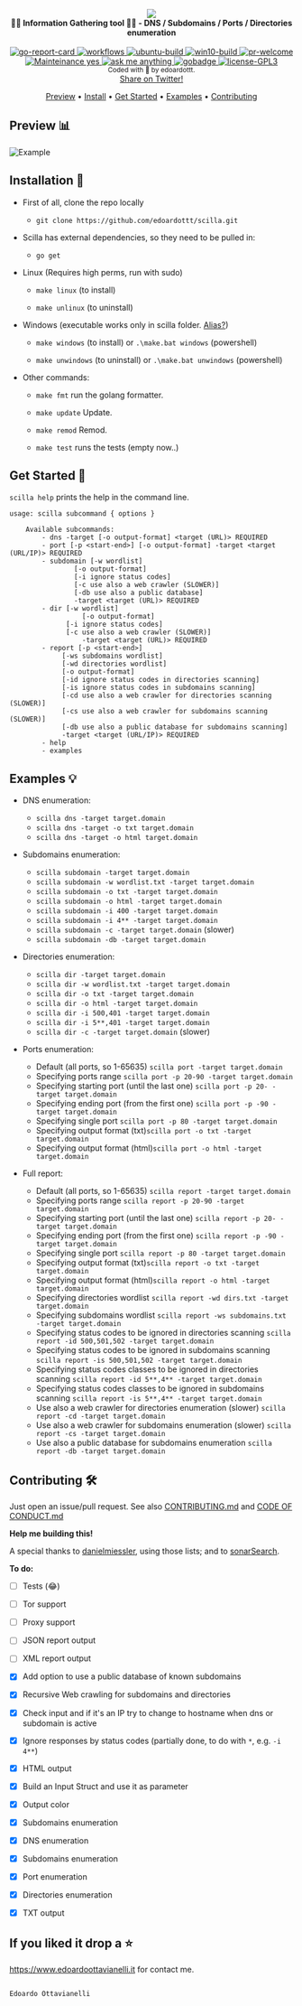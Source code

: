 <p align="center">
  <img src="https://github.com/edoardottt/images/blob/main/scilla/logo.png"><br>
  <b>🏴‍☠️ Information Gathering tool 🏴‍☠️ - DNS / Subdomains / Ports / Directories enumeration</b><br>
  <br>
  <!-- go-report-card -->
  <a href="https://goreportcard.com/report/github.com/edoardottt/scilla">
    <img src="https://goreportcard.com/badge/github.com/edoardottt/scilla" alt="go-report-card" />
  </a>
  <!-- workflows -->
  <a href="https://edoardoottavianelli.it">
    <img src="https://github.com/edoardottt/scilla/workflows/Go/badge.svg?branch=master" alt="workflows" />
  </a>
  <!-- ubuntu-build -->
  <a href="https://edoardoottavianelli.it">
    <img src="https://github.com/edoardottt/images/blob/main/scilla/ubuntu-build.svg" alt="ubuntu-build" />
  </a>
  <!-- win10-build -->
  <a href="https://edoardoottavianelli.it">
    <img src="https://github.com/edoardottt/images/blob/main/scilla/win10.svg" alt="win10-build" />
  </a>
  <!-- pr-welcome -->
  <a href="https://edoardoottavianelli.it">
    <img src="https://github.com/edoardottt/images/blob/main/scilla/pr-welcome.svg" alt="pr-welcome" />
  </a>

  <br>
  
  <!-- mainteinance -->
  <a href="https://edoardoottavianelli.it">
    <img src="https://github.com/edoardottt/images/blob/main/scilla/maintained-yes.svg" alt="Mainteinance yes" />
  </a>
  <!-- ask-me-anything -->
  <a href="https://edoardoottavianelli.it">
    <img src="https://github.com/edoardottt/images/blob/main/scilla/ask-me-anything.svg" alt="ask me anything" />
  </a>
  <!-- gobadge -->
  <a href="https://edoardoottavianelli.it">
    <img src="https://github.com/edoardottt/images/blob/main/scilla/gobadge" alt="gobadge" />
  </a>
  <!-- license GPLv3.0 -->
  <a href="https://github.com/edoardottt/scilla/blob/master/LICENSE">
    <img src="https://github.com/edoardottt/images/blob/main/scilla/license-GPL3.svg" alt="license-GPL3" />
  </a>
  <br>
  <sub>
    Coded with 💙 by edoardottt.
  </sub>
  <br>
  <!--Tweet button-->
  <a href="https://twitter.com/intent/tweet?url=https%3A%2F%2Fgithub.com%2Fedoardottt%2Fscilla%20&text=Information%20Gathering%20tool%21&hashtags=pentesting%2Clinux%2Cgolang%2Cnetwork" target="_blank">Share on Twitter!
  </a>
</p>
<p align="center">
  <a href="#preview-bar_chart">Preview</a> •
  <a href="#installation-">Install</a> •
  <a href="#get-started-">Get Started</a> •
  <a href="#examples-">Examples</a> •
  <a href="#contributing-">Contributing</a>
</p>

Preview :bar_chart:
----------

![Example](https://github.com/edoardottt/images/blob/main/scilla/scilla.gif)

Installation 📡
----------

- First of all, clone the repo locally

    - `git clone https://github.com/edoardottt/scilla.git`

- Scilla has external dependencies, so they need to be pulled in:

    - `go get`

- Linux (Requires high perms, run with sudo)

    - `make linux` (to install)

    - `make unlinux` (to uninstall)

- Windows (executable works only in scilla folder. [Alias?](https://github.com/edoardottt/scilla/issues/10))

    - `make windows` (to install) or `.\make.bat windows` (powershell)
    
    - `make unwindows` (to uninstall) or `.\make.bat unwindows` (powershell)

- Other commands:

    - `make fmt` run the golang formatter.

    - `make update` Update.

    - `make remod` Remod.

    - `make test` runs the tests (empty now..)

Get Started 🎉
----------

`scilla help` prints the help in the command line.

```
usage: scilla subcommand { options }

	Available subcommands:
		- dns -target [-o output-format] <target (URL)> REQUIRED
		- port [-p <start-end>] [-o output-format] -target <target (URL/IP)> REQUIRED
		- subdomain [-w wordlist]
			    [-o output-format]
			    [-i ignore status codes]
			    [-c use also a web crawler (SLOWER)]
			    [-db use also a public database]
			    -target <target (URL)> REQUIRED
		- dir [-w wordlist]
	              [-o output-format]
		      [-i ignore status codes]
		      [-c use also a web crawler (SLOWER)]
	       	      -target <target (URL)> REQUIRED
		- report [-p <start-end>]
			 [-ws subdomains wordlist]
			 [-wd directories wordlist]
			 [-o output-format]
			 [-id ignore status codes in directories scanning]
			 [-is ignore status codes in subdomains scanning]
			 [-cd use also a web crawler for directories scanning (SLOWER)]
			 [-cs use also a web crawler for subdomains scanning (SLOWER)]
			 [-db use also a public database for subdomains scanning]
			 -target <target (URL/IP)> REQUIRED
		- help
		- examples
```


Examples 💡
----------

- DNS enumeration:
    
    - `scilla dns -target target.domain`
    - `scilla dns -target -o txt target.domain`
    - `scilla dns -target -o html target.domain`

- Subdomains enumeration:

    - `scilla subdomain -target target.domain`
    - `scilla subdomain -w wordlist.txt -target target.domain`
    - `scilla subdomain -o txt -target target.domain`
    - `scilla subdomain -o html -target target.domain`
    - `scilla subdomain -i 400 -target target.domain`
    - `scilla subdomain -i 4** -target target.domain`
    - `scilla subdomain -c -target target.domain` (slower)
    - `scilla subdomain -db -target target.domain`

- Directories enumeration:

    - `scilla dir -target target.domain`
    - `scilla dir -w wordlist.txt -target target.domain`
    - `scilla dir -o txt -target target.domain`
    - `scilla dir -o html -target target.domain`
    - `scilla dir -i 500,401 -target target.domain`
    - `scilla dir -i 5**,401 -target target.domain`
    - `scilla dir -c -target target.domain` (slower)

- Ports enumeration:
      
    - Default (all ports, so 1-65635) `scilla port -target target.domain`
    - Specifying ports range `scilla port -p 20-90 -target target.domain`
    - Specifying starting port (until the last one) `scilla port -p 20- -target target.domain`
    - Specifying ending port (from the first one) `scilla port -p -90 -target target.domain`
    - Specifying single port `scilla port -p 80 -target target.domain`
    - Specifying output format (txt)`scilla port -o txt -target target.domain`
    - Specifying output format (html)`scilla port -o html -target target.domain`

- Full report:
      
    - Default (all ports, so 1-65635) `scilla report -target target.domain`
    - Specifying ports range `scilla report -p 20-90 -target target.domain`
    - Specifying starting port (until the last one) `scilla report -p 20- -target target.domain`
    - Specifying ending port (from the first one) `scilla report -p -90 -target target.domain`
    - Specifying single port `scilla report -p 80 -target target.domain`
    - Specifying output format (txt)`scilla report -o txt -target target.domain`
    - Specifying output format (html)`scilla report -o html -target target.domain`
    - Specifying directories wordlist `scilla report -wd dirs.txt -target target.domain`
    - Specifying subdomains wordlist `scilla report -ws subdomains.txt -target target.domain`
    - Specifying status codes to be ignored in directories scanning `scilla report -id 500,501,502 -target target.domain`
    - Specifying status codes to be ignored in subdomains scanning `scilla report -is 500,501,502 -target target.domain`
    - Specifying status codes classes to be ignored in directories scanning `scilla report -id 5**,4** -target target.domain`
    - Specifying status codes classes to be ignored in subdomains scanning `scilla report -is 5**,4** -target target.domain`
    - Use also a web crawler for directories enumeration (slower) `scilla report -cd -target target.domain`
    - Use also a web crawler for subdomains enumeration (slower) `scilla report -cs -target target.domain`
    - Use also a public database for subdomains enumeration `scilla report -db -target target.domain`

Contributing 🛠
-------
<!--
[![](https://sourcerer.io/fame/edoardottt/edoardottt/scilla/images/0)](https://sourcerer.io/fame/edoardottt/edoardottt/scilla/links/0)[![](https://sourcerer.io/fame/edoardottt/edoardottt/scilla/images/1)](https://sourcerer.io/fame/edoardottt/edoardottt/scilla/links/1)[![](https://sourcerer.io/fame/edoardottt/edoardottt/scilla/images/2)](https://sourcerer.io/fame/edoardottt/edoardottt/scilla/links/2)[![](https://sourcerer.io/fame/edoardottt/edoardottt/scilla/images/3)](https://sourcerer.io/fame/edoardottt/edoardottt/scilla/links/3)[![](https://sourcerer.io/fame/edoardottt/edoardottt/scilla/images/4)](https://sourcerer.io/fame/edoardottt/edoardottt/scilla/links/4)[![](https://sourcerer.io/fame/edoardottt/edoardottt/scilla/images/5)](https://sourcerer.io/fame/edoardottt/edoardottt/scilla/links/5)[![](https://sourcerer.io/fame/edoardottt/edoardottt/scilla/images/6)](https://sourcerer.io/fame/edoardottt/edoardottt/scilla/links/6)[![](https://sourcerer.io/fame/edoardottt/edoardottt/scilla/images/7)](https://sourcerer.io/fame/edoardottt/edoardottt/scilla/links/7)
-->
Just open an issue/pull request. See also [CONTRIBUTING.md](https://github.com/edoardottt/scilla/blob/master/CONTRIBUTING.md) and [CODE OF CONDUCT.md](https://github.com/edoardottt/scilla/blob/master/CODE_OF_CONDUCT.md)

**Help me building this!**

A special thanks to [danielmiessler](https://github.com/danielmiessler), using those lists; and to [sonarSearch](https://github.com/cgboal/sonarsearch).

**To do:**

  - [ ] Tests (😂)
  
  - [ ] Tor support
  
  - [ ] Proxy support
    
  - [ ] JSON report output
  
  - [ ] XML report output

  - [x] Add option to use a public database of known subdomains

  - [x] Recursive Web crawling for subdomains and directories

  - [x] Check input and if it's an IP try to change to hostname when dns or subdomain is active
  
  - [x] Ignore responses by status codes (partially done, to do with `*`, e.g. `-i 4**`)
  
  - [x] HTML output
  
  - [x] Build an Input Struct and use it as parameter

  - [x] Output color
  
  - [x] Subdomains enumeration
  
  - [x] DNS enumeration
 
  - [x] Subdomains enumeration

  - [x] Port enumeration

  - [x] Directories enumeration
  
  - [x] TXT output
  
If you liked it drop a :star:
-------

https://www.edoardoottavianelli.it for contact me.


  
                                                                    Edoardo Ottavianelli
